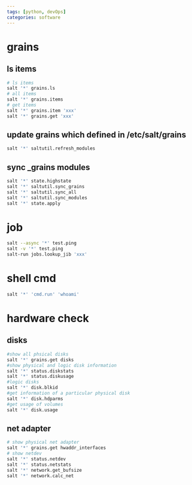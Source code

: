 ```yaml
---
tags: [python, devOps]
categories: software 	
---
```

# grains

## ls items
```sh
# ls items
salt '*' grains.ls
# all items
salt '*' grains.items
# get items
salt '*' grains.item 'xxx'
salt '*' grains.get 'xxx'
```

## update grains which defined in /etc/salt/grains
```sh
salt '*' saltutil.refresh_modules
```
## sync _grains modules
```sh
salt '*' state.highstate
salt '*' saltutil.sync_grains
salt '*' saltutil.sync_all
salt '*' saltutil.sync_modules
salt '*' state.apply
```

# job
```sh
salt --async '*' test.ping
salt -v '*' test.ping
salt-run jobs.lookup_jib 'xxx'
```
# shell cmd
```sh
salt '*' 'cmd.run' 'whoami'
```

# hardware check
## disks
```sh
#show all phsical disks
salt '*' grains.get disks
#show physical and logic disk information
salt '*' status.diskstats
salt '*' status.diskusage
#logic disks
salt '*' disk.blkid
#get information of a particular physical disk
salt '*' disk.hdparms
#get usage of volumes
salt '*' disk.usage
```
## net adapter
```sh
# show physical net adapter
salt '*' grains.get hwaddr_interfaces
# show netdev 
salt '*' status.netdev
salt '*' status.netstats
salt '*' network.get_bufsize
salt '*' network.calc_net
```